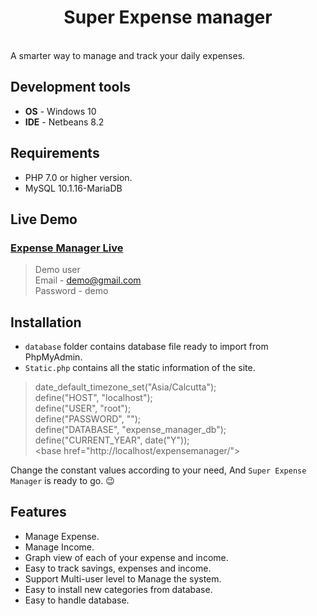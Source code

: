 <h1 align="center">Super Expense manager</h1>
<br />
A smarter way to manage and track your daily expenses.

## Development tools
- **OS** - Windows 10
- **IDE** - Netbeans 8.2

## Requirements
- PHP 7.0 or higher version.
- MySQL 10.1.16-MariaDB

## Live Demo

### [Expense Manager Live](http://expense-manager.dx.am/)

> Demo user <br>
Email - demo@gmail.com <br>
Password - demo

## Installation

- `database` folder contains database file ready to import from PhpMyAdmin.
- `Static.php` contains all the static information of the site. <br>

> date_default_timezone_set("Asia/Calcutta"); <br>
define("HOST", "localhost"); <br>
define("USER", "root"); <br>
define("PASSWORD", ""); <br>
define("DATABASE", "expense_manager_db"); <br>
define("CURRENT_YEAR", date("Y")); <br>
&lt;base href="http://localhost/expensemanager/"&gt;

Change the constant values according to your need, And  `Super Expense Manager` is ready to go. :wink: <br>

## Features
- Manage Expense.
- Manage Income.
- Graph view of each of your expense and income.
- Easy to track savings, expenses and income.
- Support Multi-user level to Manage the system.
- Easy to install new categories from database.
- Easy to handle database.
